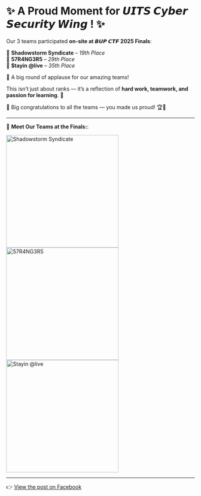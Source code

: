# ✨ A Proud Moment for 𝙐𝙄𝙏𝙎 𝘾𝙮𝙗𝙚𝙧 𝙎𝙚𝙘𝙪𝙧𝙞𝙩𝙮 𝙒𝙞𝙣𝙜 ! ✨  

Our 3 teams participated **on-site at 𝘽𝙐𝙋 𝘾𝙏𝙁 2025 Finals**:  

🔹 **Shadowstorm Syndicate** – *19th Place*  
🔹 **57R4NG3R5** – *29th Place*  
🔹 **$tayin @live** – *35th Place*  

👏 A big round of applause for our amazing teams!  

This isn’t just about ranks — it’s a reflection of **hard work, teamwork, and passion for learning**. 💪  

🎉 Big congratulations to all the teams — you made us proud! 🏆🚀   

---

📸 **Meet Our Teams at the Finals:**:  

<img src="assets/images/bupctf/bup1.png" alt="Shadowstorm Syndicate" width="300px">  
<img src="assets/images//bupctf/bup2.png" alt="57R4NG3R5" width="300px">  
<img src="assets/images/bupctf/bup3.png" alt="Stayin @live" width="300px">  

---
👉 [View the post on Facebook](https://www.facebook.com/uitssec/posts/pfbid0cVvMtbpGUJcfZTbpwjN3omkmkcFeDpX8vnR8oJ5MaMPX9vfE6B9sRDjFtQD1t3ydl)

